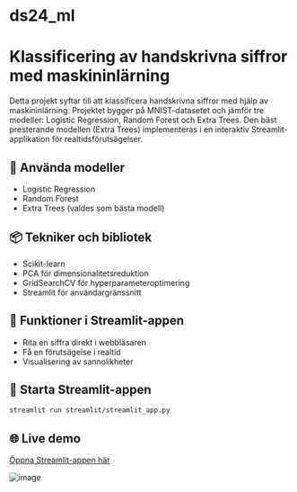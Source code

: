 # ds24_ml

# Klassificering av handskrivna siffror med maskininlärning

Detta projekt syftar till att klassificera handskrivna siffror med hjälp av maskininlärning. Projektet bygger på MNIST-datasetet och jämför tre modeller: Logistic Regression, Random Forest och Extra Trees. Den bäst presterande modellen (Extra Trees) implementeras i en interaktiv Streamlit-applikation för realtidsförutsägelser.

## 🧠 Använda modeller
- Logistic Regression
- Random Forest
- Extra Trees (valdes som bästa modell)

## 📦 Tekniker och bibliotek
- Scikit-learn
- PCA för dimensionalitetsreduktion
- GridSearchCV för hyperparameteroptimering
- Streamlit för användargränssnitt

## 🎯 Funktioner i Streamlit-appen
- Rita en siffra direkt i webbläsaren
- Få en förutsägelse i realtid
- Visualisering av sannolikheter

## 🚀 Starta Streamlit-appen
```bash
streamlit run streamlit/streamlit_app.py
```

## 🌐 Live demo  
[Öppna Streamlit-appen här](https://streamlit.app)


![image](https://github.com/user-attachments/assets/9130aec4-8576-4c7d-8934-b6993cfd55e0)

